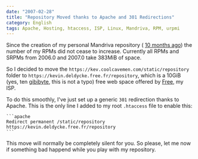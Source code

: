```yaml
---
date: "2007-02-28"
title: "Repository Moved thanks to Apache and 301 Redirections"
category: English
tags: Apache, Hosting, htaccess, ISP, Linux, Mandriva, RPM, urpmi
---
```


Since the creation of my personal Mandriva repository (
[10 months ago]({filename}/2006/new-repository-for-mandriva-2006.md))
the number of my RPMs did not cease to increase. Currently all RPMs and SRPMs
from 2006.0 and 2007.0 take 383MiB of space.

So I decided to move the `https://kev.coolcavemen.com/static/repository` folder
to `https://kevin.deldycke.free.fr/repository`, which is a 10GiB (yes, ten
[gibibyte](https://en.wikipedia.org/wiki/Gibibyte), this is not a typo) free web
space offered by [Free](https://free.fr), my ISP.

To do this smoothly, I've just set up a generic `301` redirection thanks to
Apache. This is the only line I added to my root `.htaccess` file to enable
this:

    ```apache
    Redirect permanent /static/repository https://kevin.deldycke.free.fr/repository
    ```

This move will normally be completely silent for you. So please, let me now if
something bad happend while you play with my repository.
